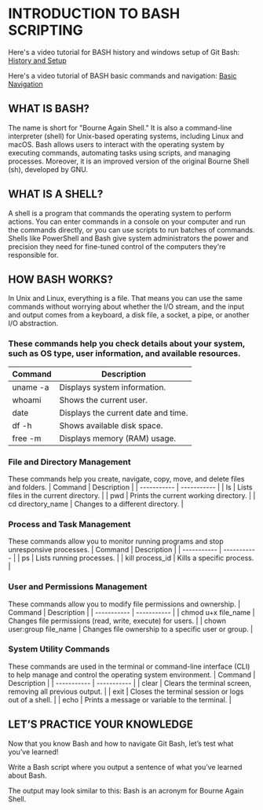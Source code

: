 # INTRODUCTION TO BASH SCRIPTING
Here's a video tutorial for BASH history and windows setup of Git Bash: [History and Setup](https://pupedu-my.sharepoint.com/:v:/g/personal/cathyrendsacatani_iskolarngbayan_pup_edu_ph/EXP-AHyYR1JHhBmOxWWicykBlWG2YZJwpQtULrlBT-NOVg?nav=eyJyZWZlcnJhbEluZm8iOnsicmVmZXJyYWxBcHAiOiJTdHJlYW1XZWJBcHAiLCJyZWZlcnJhbFZpZXciOiJTaGFyZURpYWxvZy1MaW5rIiwicmVmZXJyYWxBcHBQbGF0Zm9ybSI6IldlYiIsInJlZmVycmFsTW9kZSI6InZpZXcifX0%3D&e=jCaZ7c)

Here's a video tutorial of BASH basic commands and navigation: [Basic Navigation](https://pupedumy.sharepoint.com/:v:/g/personal/cathyrendsacatani_iskolarngbayan_pup_edu_ph/ET1V9Q_anNdLkaorErdV8zIBPKQ4acpAs_3RGaGjXhnp0Q?e=AoNAWw)

## WHAT IS BASH?
The name is short for "Bourne Again Shell." It is also a command-line interpreter (shell) for Unix-based operating systems, including Linux and macOS. Bash allows users to interact with the operating system by executing commands, automating tasks using scripts, and managing processes. Moreover, it is an improved version of the original Bourne Shell (sh), developed by GNU.

## WHAT IS A SHELL?
A shell is a program that commands the operating system to perform actions. You can enter commands in a console on your computer and run the commands directly, or you can use scripts to run batches of commands. Shells like PowerShell and Bash give system administrators the power and precision they need for fine-tuned control of the computers they're responsible for.

## HOW BASH WORKS?
In Unix and Linux, everything is a file. That means you can use the same commands without worrying about whether the I/O stream, and the input and output comes from a keyboard, a disk file, a socket, a pipe, or another I/O abstraction.

### These commands help you check details about your system, such as OS type, user information, and available resources.
| Command | Description |
| ----------- | ----------- |
| uname  -a | Displays system information.         |
| whoami    | Shows the current user.              |
| date      | Displays the current date and time.  |
| df -h     | Shows available disk space.          |
| free -m   | Displays memory (RAM) usage.         |

### File and Directory Management
These commands help you create, navigate, copy, move, and delete files and folders.
| Command | Description |
| ----------- | ----------- |
| ls                | Lists files in the current directory. |
| pwd               | Prints the current working directory. |
| cd directory_name | Changes to a different directory.     |

### Process and Task Management
These commands allow you to monitor running programs and stop unresponsive processes.
| Command | Description |
| ----------- | ----------- |
| ps              | Lists running processes.  |
| kill process_id | Kills a specific process. |

### User and Permissions Management
These commands allow you to modify file permissions and ownership.
| Command | Description |
| ----------- | ----------- |
| chmod u+x file_name        | Changes file permissions (read, write, execute) for users. |
| chown user:group file_name | Changes file ownership to a specific user or group.        |


### System Utility Commands
These commands are used in the terminal or command-line interface (CLI) to help manage and control the operating system environment.
| Command | Description |
| ----------- | ----------- |
| clear    | Clears the terminal screen, removing all previous output.  |
| exit     | Closes the terminal session or logs out of a shell.        |
| echo     | Prints a message or variable to the terminal.              |

## LET’S PRACTICE YOUR KNOWLEDGE
Now that you know Bash and how to navigate Git Bash, let’s test what you’ve learned!

Write a Bash script where you output a sentence of what you’ve learned about Bash.

The output may look similar to this:
Bash is an acronym for Bourne Again Shell. 



